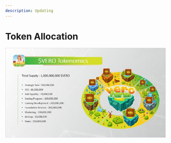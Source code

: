 ```yaml
---
description: Updating
---
```


# Token Allocation

![](../.gitbook/assets/4f7c30e6-a64a-4726-9d3d-8bf97ca15e90.jpg)

